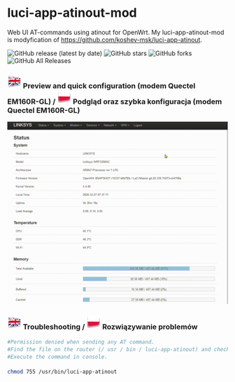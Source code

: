 # luci-app-atinout-mod

Web UI AT-commands using atinout for OpenWrt.
My luci-app-atinout-mod is modyfication of https://github.com/koshev-msk/luci-app-atinout.

![GitHub release (latest by date)](https://img.shields.io/github/v/release/4IceG/luci-app-atinout-mod?style=flat-square)
![GitHub stars](https://img.shields.io/github/stars/4IceG/luci-app-atinout-mod?style=flat-square)
![GitHub forks](https://img.shields.io/github/forks/4IceG/luci-app-atinout-mod?style=flat-square)
![GitHub All Releases](https://img.shields.io/github/downloads/4IceG/luci-app-atinout-mod/total)

### <img src="https://raw.githubusercontent.com/4IceG/Personal_data/master/dooffy_design_icons_EU_flags_United_Kingdom.png" height="32"> Preview and quick configuration (modem Quectel EM160R-GL) / <img src="https://raw.githubusercontent.com/4IceG/Personal_data/master/dooffy_design_icons_EU_flags_Poland.png" height="32"> Podgląd oraz szybka konfiguracja (modem Quectel EM160R-GL)

![](https://raw.githubusercontent.com/4IceG/Personal_data/master/atcommands.gif)

### <img src="https://raw.githubusercontent.com/4IceG/Personal_data/master/dooffy_design_icons_EU_flags_United_Kingdom.png" height="32"> Troubleshooting / <img src="https://raw.githubusercontent.com/4IceG/Personal_data/master/dooffy_design_icons_EU_flags_Poland.png" height="32"> Rozwiązywanie problemów
``` bash
#Permission denied when sending any AT command.
#Find the file on the router (/ usr / bin / luci-app-atinout) and check if it is executable.
#Execute the command in console.

chmod 755 /usr/bin/luci-app-atinout

```

